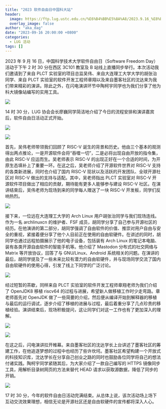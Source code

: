 ```yaml
---
title: "2023 软件自由日中国科大站"
header:
  image: https://ftp.lug.ustc.edu.cn/%E6%B4%BB%E5%8A%A8/2023.9.16_%E8%BD%AF%E4%BB%B6%E8%87%AA%E7%94%B1%E6%97%A5/photo/IMG_20230916_161246.jpg
  overlay_image: false
author: "aka_dag"
date: "2023-09-16 20:00:00 +0800"
categories:
  - LUG 活动
tags: []
---
```


2023 年 9 月 16 日，中国科学技术大学软件自由日（Software Freedom Day）活动于下午 2 时 30 分在西区 3C101 教室及 B 站线上直播同步举行。本次活动我们邀请到了来自 PLCT 实验室的项目总监吴伟、来自大连理工大学大学的胡张治同学、来自 PLCT 实验室的软件开发工程师章翔以及来自墨客社区的沈达来为我们带来精彩的演讲。除此之外，在闪电演讲环节中陶柯宇同学也为我们分享了他为科大镜像站编写的实用工具。

![](https://ftp.lug.ustc.edu.cn/%E6%B4%BB%E5%8A%A8/2023.9.16_%E8%BD%AF%E4%BB%B6%E8%87%AA%E7%94%B1%E6%97%A5/photo/IMG_20230916_160133.jpg)

14 时 30 分，LUG 协会会长廖巍同学简洁地介绍了今日的流程安排和演讲嘉宾后，软件自由日活动正式开始。

![](https://ftp.lug.ustc.edu.cn/%E6%B4%BB%E5%8A%A8/2023.9.16_%E8%BD%AF%E4%BB%B6%E8%87%AA%E7%94%B1%E6%97%A5/photo/IMG_20230916_143947.jpg)

![](https://ftp.lug.ustc.edu.cn/%E6%B4%BB%E5%8A%A8/2023.9.16_%E8%BD%AF%E4%BB%B6%E8%87%AA%E7%94%B1%E6%97%A5/photo/IMG_20230916_150747.jpg)

首先，吴伟老师带领我们回顾了 RISC-V 诞生的背景和历史。他由三个基本的观测得出两点推论，一是开源软件会将“吞噬一切”，二是必将出现自由开放的指令集，由此 RISC-V 应运而生。吴老师表示 RISC-V 的出现正好在一个合适的时间，为开原生态填补上了重要一环。在这之后，吴老师介绍了开源软件世界对 RISC-V 支持的各类新进展，同时也介绍了国内 RISC-V 现状以及活跃的开发团队、全球开源社区对 RISC-V 做出的支持与适配。其中，吴老师指出 PLCT 实验室对 RISC-V 开源软件项目做出了相应的贡献，期待能有更多人能够参与建设 RISC-V 社区。在演讲结束后，吴伟老师为现场到来的同学每人赠送了一块 RISC-V 开发板，同学们反响热烈。

![](https://ftp.lug.ustc.edu.cn/%E6%B4%BB%E5%8A%A8/2023.9.16_%E8%BD%AF%E4%BB%B6%E8%87%AA%E7%94%B1%E6%97%A5/photo/Snipaste_2023-09-19_19-31-19.png)

接下来，一位远在大连理工大学的 Arch Linux 用户胡张治同学与我们现场连线。作为一名 archlinuxcn 的维护者、FSF 成员，胡同学分享了自己参与开源社区的经历。在他演讲的第二部分，胡同学强调了自由软件的价值、推崇对用户自由与安全的重视，紧接着便分享了他个人目前正在使用的自由软硬件。在讲述的同时，胡同学也通过远程拍摄展示了他的电子设备，包括装有 Arch Linux 的笔记本电脑、装有各类开源自由软件的智能手机等。他介绍了 Mastodon 分布式的社交网络与 Matrix 等开放协议，回答了与 GNU/Linux、Android 系统相关的问题。在演讲的最后，胡同学提及了一些未来比较有潜力的自由软硬件，并与现场同学交流了国内自由软硬件的使用心得，引发了线上下同学的广泛讨论。

![](https://ftp.lug.ustc.edu.cn/%E6%B4%BB%E5%8A%A8/2023.9.16_%E8%BD%AF%E4%BB%B6%E8%87%AA%E7%94%B1%E6%97%A5/photo/IMG_20230916_160232.jpg)

经过短暂的茶歇，同样来自 PLCT 实验室的软件开发工程师章翔老师为我们介绍了 OpenJDK8 移植 riscv64 的过程与进展，希望新人做移植工作时少走弯路。章老师首先对 OpenJDK 做了一些简要的介绍，然后便从编译开始到解释器的移植与最后的运行调试，逐步介绍了移植的进展与过程，最后着重分享了几点珍贵的移植经验。演讲结束后，现场积极提问，这让同学们对这一工作也有了更加深入的理解。

![](https://ftp.lug.ustc.edu.cn/%E6%B4%BB%E5%8A%A8/2023.9.16_%E8%BD%AF%E4%BB%B6%E8%87%AA%E7%94%B1%E6%97%A5/photo/IMG_20230916_162424.jpg)

![](https://ftp.lug.ustc.edu.cn/%E6%B4%BB%E5%8A%A8/2023.9.16_%E8%BD%AF%E4%BB%B6%E8%87%AA%E7%94%B1%E6%97%A5/photo/taoky.jpg)

在这之后，闪电演讲拉开帷幕。来自墨客社区的沈达学长上台讲述了墨客社区的筹建工作，在他追逐梦想的过程中也经历了些许坎坷。墨客社区希望构建一个开放式的科技知识库，沈达学长在分享自己创业之路的同时也鼓励各位同学将自己的想法付诸实践。陶柯宇同学紧随其后，为大家介绍了一款自己编写的 HTTPS 镜像同步工具，用解析目录树网页的方法来替代 HEAD 请求以获取源数据，降低了同步的开销。

![](https://ftp.lug.ustc.edu.cn/%E6%B4%BB%E5%8A%A8/2023.9.16_%E8%BD%AF%E4%BB%B6%E8%87%AA%E7%94%B1%E6%97%A5/photo/IMG_20230916_155739.jpg)

17 时 30 分，今年的软件自由日活动完满结束。从总体上说，该次活动场上场下互动交流效果理想，相信无论是开源社区还是自由软硬件的宣传都将深入人心。
